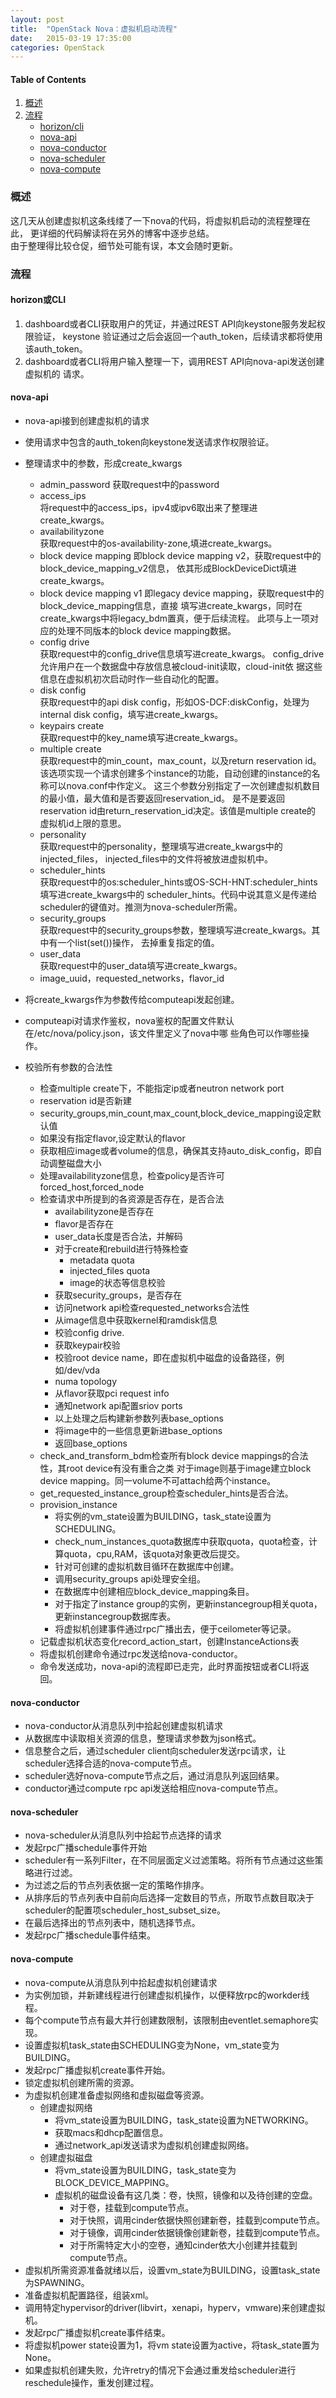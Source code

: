 ```yaml
---
layout: post
title:  "OpenStack Nova：虚拟机启动流程"
date:   2015-03-19 17:35:00
categories: OpenStack
---
```



#### Table of Contents

1. [概述](#section)
2. [流程](#section-1)
    * [horizon/cli](#horizoncli)
    * [nova-api](#nova-api)
    * [nova-conductor](#nova-conductor)
    * [nova-scheduler](#nova-scheduler)
    * [nova-compute](#nova-compute)

### 概述

这几天从创建虚拟机这条线缕了一下nova的代码，将虚拟机启动的流程整理在此，
更详细的代码解读将在另外的博客中逐步总结。  
由于整理得比较仓促，细节处可能有误，本文会随时更新。

### 流程

#### horizon或CLI
1. dashboard或者CLI获取用户的凭证，并通过REST API向keystone服务发起权限验证，
keystone 验证通过之后会返回一个auth_token，后续请求都将使用该auth_token。
2. dashboard或者CLI将用户输入整理一下，调用REST API向nova-api发送创建虚拟机的
请求。

#### nova-api

* nova-api接到创建虚拟机的请求
* 使用请求中包含的auth_token向keystone发送请求作权限验证。
* 整理请求中的参数，形成create_kwargs
    * admin_password 
        获取request中的password
    * access_ips  
        将request中的access_ips，ipv4或ipv6取出来了整理进create_kwargs。
    * availabilityzone  
        获取request中的os-availability-zone,填进create_kwargs。
    * block device mapping
        即block device mapping v2，获取request中的block_device_mapping_v2信息，
        依其形成BlockDeviceDict填进create_kwargs。
    * block device mapping v1
        即legacy device mapping，获取request中的block_device_mapping信息，直接
        填写进create_kwargs，同时在create_kwargs中将legacy_bdm置真，便于后续流程。
        此项与上一项对应的处理不同版本的block device mapping数据。
    * config drive  
        获取request中的config_drive信息填写进create_kwargs。
        config_drive允许用户在一个数据盘中存放信息被cloud-init读取，cloud-init依
        据这些信息在虚拟机初次启动时作一些自动化的配置。
    * disk config  
        获取request中的api disk config，形如OS-DCF:diskConfig，处理为internal disk
        config，填写进create_kwargs。
    * keypairs create  
        获取request中的key_name填写进create_kwargs。
    * multiple create  
        获取request中的min_count，max_count，以及return reservation id。
        该选项实现一个请求创建多个instance的功能，自动创建的instance的名称可以nova.conf中作定义。
        这三个参数分别指定了一次创建虚拟机数目的最小值，最大值和是否要返回reservation_id。
        是不是要返回reservation id由return_reservation_id决定。该值是multiple create的
        虚拟机id上限的意思。
    * personality  
        获取request中的personality，整理填写进create_kwargs中的injected_files，
        injected_files中的文件将被放进虚拟机中。
    * scheduler_hints  
        获取request中的os:scheduler_hints或OS-SCH-HNT:scheduler_hints填写进create_kwargs中的
        scheduler_hints。代码中说其意义是传递给scheduler的键值对。推测为nova-scheduler所需。
    * security_groups  
        获取request中的security_groups参数，整理填写进create_kwargs。其中有一个list(set())操作，
        去掉重复指定的值。
    * user_data  
        获取request中的user_data填写进create_kwargs。
    * image_uuid，requested_networks，flavor_id

* 将create_kwargs作为参数传给computeapi发起创建。
* computeapi对请求作鉴权，nova鉴权的配置文件默认在/etc/nova/policy.json，该文件里定义了nova中哪
    些角色可以作哪些操作。
* 校验所有参数的合法性
    * 检查multiple create下，不能指定ip或者neutron network port
    * reservation id是否新建
    * security_groups,min_count,max_count,block_device_mapping设定默认值
    * 如果没有指定flavor,设定默认的flavor
    * 获取相应image或者volume的信息，确保其支持auto_disk_config，即自动调整磁盘大小
    * 处理availabilityzone信息，检查policy是否许可forced_host,forced_node
    * 检查请求中所提到的各资源是否存在，是否合法
        * availabilityzone是否存在
        * flavor是否存在
        * user_data长度是否合法，并解码
        * 对于create和rebuild进行特殊检查
            * metadata quota
            * injected_files quota
            * image的状态等信息校验
        * 获取security_groups，是否存在
        * 访问network api检查requested_networks合法性
        * 从image信息中获取kernel和ramdisk信息
        * 校验config drive.
        * 获取keypair校验
        * 校验root device name，即在虚拟机中磁盘的设备路径，例如/dev/vda
        * numa topology
        * 从flavor获取pci request info
        * 通知network api配置sriov ports
        * 以上处理之后构建新参数列表base_options
        * 将image中的一些信息更新进base_options
        * 返回base_options
    * check_and_transform_bdm检查所有block device mappings的合法性，其root device有没有重合之类
        对于image则基于image建立block device mapping。同一volume不可attach给两个instance。
    * get_requested_instance_group检查scheduler_hints是否合法。
    * provision_instance
        * 将实例的vm_state设置为BUILDING，task_state设置为SCHEDULING。
        * check_num_instances_quota数据库中获取quota，quota检查，计算quota，cpu,RAM，该quota对象更改后提交。
        * 针对可创建的虚拟机数目循环在数据库中创建。
        * 调用security_groups api处理安全组。
        * 在数据库中创建相应block_device_mapping条目。
        * 对于指定了instance group的实例，更新instancegroup相关quota，更新instancegroup数据库表。
        * 将虚拟机创建事件通过rpc广播出去，便于ceilometer等记录。
    * 记载虚拟机状态变化record_action_start，创建InstanceActions表
    * 将虚拟机创建命令通过rpc发送给nova-conductor。
    * 命令发送成功，nova-api的流程即已走完，此时界面按钮或者CLI将返回。

#### nova-conductor

* nova-conductor从消息队列中拾起创建虚拟机请求
* 从数据库中读取相关资源的信息，整理请求参数为json格式。
* 信息整合之后，通过scheduler client向scheduler发送rpc请求，让scheduler选择合适的nova-compute节点。
* scheduler选好nova-compute节点之后，通过消息队列返回结果。
* conductor通过compute rpc api发送给相应nova-compute节点。

#### nova-scheduler

* nova-scheduler从消息队列中拾起节点选择的请求
* 发起rpc广播schedule事件开始
* scheduler有一系列Filter，在不同层面定义过滤策略。将所有节点通过这些策略进行过滤。
* 为过滤之后的节点列表依据一定的策略作排序。
* 从排序后的节点列表中自前向后选择一定数目的节点，所取节点数目取决于scheduler的配置项scheduler_host_subset_size。
* 在最后选择出的节点列表中，随机选择节点。
* 发起rpc广播schedule事件结束。

#### nova-compute

* nova-compute从消息队列中拾起虚拟机创建请求
* 为实例加锁，并新建线程进行创建虚拟机操作，以便释放rpc的workder线程。
* 每个compute节点有最大并行创建数限制，该限制由eventlet.semaphore实现。
* 设置虚拟机task_state由SCHEDULING变为None，vm_state变为BUILDING。
* 发起rpc广播虚拟机create事件开始。
* 锁定虚拟机创建所需的资源。
* 为虚拟机创建准备虚拟网络和虚拟磁盘等资源。
    * 创建虚拟网络
        * 将vm_state设置为BUILDING，task_state设置为NETWORKING。
        * 获取macs和dhcp配置信息。
        * 通过network_api发送请求为虚拟机创建虚拟网络。
    * 创建虚拟磁盘
        * 将vm_state设置为BUILDING，task_state变为BLOCK_DEVICE_MAPPING。
        * 虚拟机的磁盘设备有这几类：卷，快照，镜像和以及待创建的空盘。
            * 对于卷，挂载到compute节点。
            * 对于快照，调用cinder依据快照创建新卷，挂载到compute节点。
            * 对于镜像，调用cinder依据镜像创建新卷，挂载到compute节点。
            * 对于所需特定大小的空卷，通知cinder依大小创建并挂载到compute节点。
* 虚拟机所需资源准备就绪以后，设置vm_state为BUILDING，设置task_state为SPAWNING。
* 准备虚拟机配置路径，组装xml。
* 调用特定hypervisor的driver(libvirt，xenapi，hyperv，vmware)来创建虚拟机。
* 发起rpc广播虚拟机create事件结束。
* 将虚拟机power state设置为1，将vm state设置为active，将task_state置为None。
* 如果虚拟机创建失败，允许retry的情况下会通过重发给scheduler进行reschedule操作，重发创建过程。
